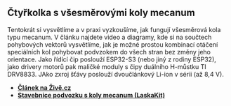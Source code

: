 ## Čtyřkolka s všesměrovými koly mecanum
Tentokrát si vysvětlíme a v praxi vyzkoušíme, jak fungují všesměrová kola typu mecanum. V článku najdete video a diagramy, kde si na součtech pohybových vektorů vysvětlíme, jak je možné prostou kombinací otáčení speciálních kol pohybovat podvzokem do všech stran bez změny jeho orientace. Jako řídící čip poslouží ESP32-S3 (nebo jiný z rodiny ESP32), jako drivery motorů pak maličké moduly s čipy duálního H-můstku TI DRV8833. JAko zxroj šťávy poslouží dvoučlánkový Li-ion v sérii (až 8,4 V).
- **[Článek na Živě.cz](https://www.zive.cz/clanky/jak-funguji-exoticka-kola-mecanum-postavili-jsme-ctyrkolku-ktera-by-dokazala-zaparkovat-uplne-vsude/sc-3-a-226229/default.aspx)**
 - **[Stavebnice podvozku s koly mecanum (LaskaKit)](https://www.laskakit.cz/stavebnice-roboickeho-podvozku-s-mecanum-omni-koly-80mm/)**
